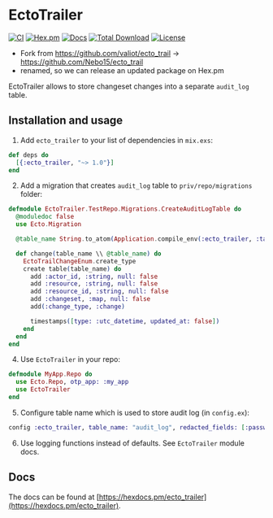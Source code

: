 # EctoTrailer

[![CI](https://github.com/maxohq/ecto_trailer/actions/workflows/ci.yml/badge.svg?style=flat)](https://github.com/maxohq/ecto_trailer/actions/workflows/ci.yml)
[![Hex.pm](https://img.shields.io/hexpm/v/ecto_trailer.svg?style=flat)](https://hex.pm/packages/ecto_trailer)
[![Docs](https://img.shields.io/badge/hex-docs-lightgreen.svg?style=flat)](https://hexdocs.pm/ecto_trailer)
[![Total Download](https://img.shields.io/hexpm/dt/ecto_trailer.svg?style=flat)](https://hex.pm/packages/ecto_trailer)
[![License](https://img.shields.io/hexpm/l/ecto_trailer.svg?style=flat)](https://github.com/maxohq/ecto_trailer/blob/main/LICENCE)


- Fork from https://github.com/valiot/ecto_trail -> https://github.com/Nebo15/ecto_trail
- renamed, so we can release an updated package on Hex.pm

EctoTrailer allows to store changeset changes into a separate `audit_log` table.

## Installation and usage

1. Add `ecto_trailer` to your list of dependencies in `mix.exs`:

```elixir
def deps do
  [{:ecto_trailer, "~> 1.0"}]
end
```


2. Add a migration that creates `audit_log` table to `priv/repo/migrations` folder:

```elixir
defmodule EctoTrailer.TestRepo.Migrations.CreateAuditLogTable do
  @moduledoc false
  use Ecto.Migration

  @table_name String.to_atom(Application.compile_env(:ecto_trailer, :table_name, "audit_log"))

  def change(table_name \\ @table_name) do
    EctoTrailChangeEnum.create_type
    create table(table_name) do
      add :actor_id, :string, null: false
      add :resource, :string, null: false
      add :resource_id, :string, null: false
      add :changeset, :map, null: false
      add(:change_type, :change)

      timestamps([type: :utc_datetime, updated_at: false])
    end
  end
end
```

4. Use `EctoTrailer` in your repo:

```elixir
defmodule MyApp.Repo do
  use Ecto.Repo, otp_app: :my_app
  use EctoTrailer
end
```

5. Configure table name which is used to store audit log (in `config.ex`):

```elixir
config :ecto_trailer, table_name: "audit_log", redacted_fields: [:password, :token]
```

6. Use logging functions instead of defaults. See `EctoTrailer` module docs.

## Docs

The docs can be found at [https://hexdocs.pm/ecto_trailer](https://hexdocs.pm/ecto_trailer).
